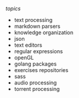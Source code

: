 *topics*
 - text processing
 - markdown parsers
 - knowledge organization
 - json
 - text editors
 - regular expressions
 - openGL
 - golang packages
 - exercises repositories
 - sass
 - audio processing
 - torrent processing
